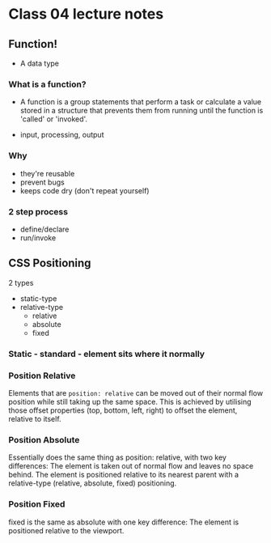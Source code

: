# Class 04 lecture notes

## Function!

- A data type

### What is a function?

- A function is a group statements that perform a task or calculate a value stored in a structure that prevents them from running until the function is 'called' or 'invoked'.

- input, processing, output

### Why

- they're reusable
- prevent bugs
- keeps code dry (don't repeat yourself)

### 2 step process

- define/declare
- run/invoke

## CSS Positioning

2 types

- static-type
- relative-type
  - relative
  - absolute
  - fixed

### Static - standard - element sits where it normally

### Position Relative

Elements that are `position: relative` can be moved out of their normal flow position while still taking up the same space. This is achieved by utilising those offset properties (top, bottom, left, right) to offset the element, relative to itself.

### Position Absolute

Essentially does the same thing as position: relative, with two key differences:
The element is taken out of normal flow and leaves no space behind.
The element is positioned relative to its nearest parent with a relative-type (relative, absolute, fixed) positioning.

### Position Fixed

fixed is the same as absolute with one key difference:
The element is positioned relative to the viewport.
